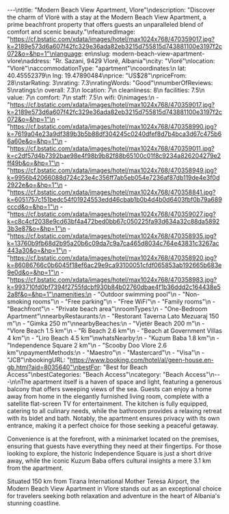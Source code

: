 ---\ntitle: "Modern Beach View Apartment, Vlore"\ndescription: "Discover the charm of Vlorë with a stay at the Modern Beach View Apartment, a prime beachfront property that offers guests an unparalleled blend of comfort and scenic beauty."\nfeaturedImage: "https://cf.bstatic.com/xdata/images/hotel/max1024x768/470359017.jpg?k=2189e573d6a607f42fc329e36ada82eb3215d755815d743881100e3197f2c072&o=&hp=1"\nlanguage: en\nslug: modern-beach-view-apartment-vlore\naddress: "Rr. Sazani, 9429 Vlorë, Albania"\ncity: "Vlorë"\nlocation: "Vlorë"\naccommodationType: "apartment"\ncoordinates:\n  lat: 40.45552379\n  lng: 19.47890484\nprice: "US$28"\npriceFrom: 28\nstarRating: 3\nrating: 7.3\nratingWords: "Good"\nnumberOfReviews: 5\nratings:\n  overall: 7.3\n  location: 7\n  cleanliness: 8\n  facilities: 7.5\n  value: 7\n  comfort: 7\n  staff: 7.5\n  wifi: 0\nimages:\n  - "https://cf.bstatic.com/xdata/images/hotel/max1024x768/470359017.jpg?k=2189e573d6a607f42fc329e36ada82eb3215d755815d743881100e3197f2c072&o=&hp=1"\n  - "https://cf.bstatic.com/xdata/images/hotel/max1024x768/470358990.jpg?k=7619a04e23a9df389b3b5b88df304245c0240dfef8d7b4bca3d67c475b66a60e&o=&hp=1"\n  - "https://cf.bstatic.com/xdata/images/hotel/max1024x768/470359011.jpg?k=c2df57d4b7392bae98e4f98b9b82f88b65100c01f8c9234a826204279e2ff49b&o=&hp=1"\n  - "https://cf.bstatic.com/xdata/images/hotel/max1024x768/470358949.jpg?k=9956b42066088d724c23e4c356ff7ab5eb054e7236af87db119de4e3f0d2922e&o=&hp=1"\n  - "https://cf.bstatic.com/xdata/images/hotel/max1024x768/470358841.jpg?k=6051757c151bedc54f01924553edd46cbab1b0b4d4b0d6403fbf0b79a689cccd&o=&hp=1"\n  - "https://cf.bstatic.com/xdata/images/hotel/max1024x768/470359027.jpg?k=c8c4cf2038e9cd63bf4a472bed0bb67c050225fa93d634a32c88da58923b3e87&o=&hp=1"\n  - "https://cf.bstatic.com/xdata/images/hotel/max1024x768/470358935.jpg?k=13760b9fb68d2b95a20b6c09da7c9a7ca465d8034c764e43831c3267ac443a30&o=&hp=1"\n  - "https://cf.bstatic.com/xdata/images/hotel/max1024x768/470358920.jpg?k=86086766c0b6045f18ef6ac29e9ca93100051cfdf065853ab192665b683e9e0d&o=&hp=1"\n  - "https://cf.bstatic.com/xdata/images/hotel/max1024x768/470358983.jpg?k=993710fd0bf7394f2755fdcbf930b84b02760dbae4f1b36ddd2c164438e52a8f&o=&hp=1"\namenities:\n  - "Outdoor swimming pool"\n  - "Non-smoking rooms"\n  - "Free parking"\n  - "Free WiFi"\n  - "Family rooms"\n  - "Beachfront"\n  - "Private beach area"\nroomTypes:\n  - "One-Bedroom Apartment"\nnearbyRestaurants:\n  - "Restorant Taverna Lato Mezuaraj 150 m"\n  - "Gimka 250 m"\nnearbyBeaches:\n  - "Vjetër Beach 200 m"\n  - "Vlore Beach 1.5 km"\n  - "Ri Beach 2.6 km"\n  - "Beach at Government Villas 4 km"\n  - "Liro Beach 4.5 km"\nwhatsNearby:\n  - "Kuzum Baba 1.8 km"\n  - "Independence Square 2 km"\n  - "Scooby Doo Vlore 2.6 km"\npaymentMethods:\n  - "Maestro"\n  - "Mastercard"\n  - "Visa"\n  - "JCB"\nbookingURL: "https://www.booking.com/hotel/al/geen-house.en-gb.html?aid=8035640"\nbestFor: "Best for Beach Access"\nbestCategories: "Beach Access"\ncategory: "Beach Access"\n---\n\nThe apartment itself is a haven of space and light, featuring a generous balcony that offers sweeping views of the sea. Guests can enjoy a home away from home in the elegantly furnished living room, complete with a satellite flat-screen TV for entertainment. The kitchen is fully equipped, catering to all culinary needs, while the bathroom provides a relaxing retreat with its bidet and bath. Notably, the apartment ensures privacy with its own entrance, making it a perfect choice for those seeking a peaceful getaway.

Convenience is at the forefront, with a minimarket located on the premises, ensuring that guests have everything they need at their fingertips. For those looking to explore, the historic Independence Square is just a short drive away, while the iconic Kuzum Baba offers cultural insights a mere 3.1 km from the apartment.

Situated 150 km from Tirana International Mother Teresa Airport, the Modern Beach View Apartment in Vlore stands out as an exceptional choice for travelers seeking both relaxation and adventure in the heart of Albania's stunning coastline.